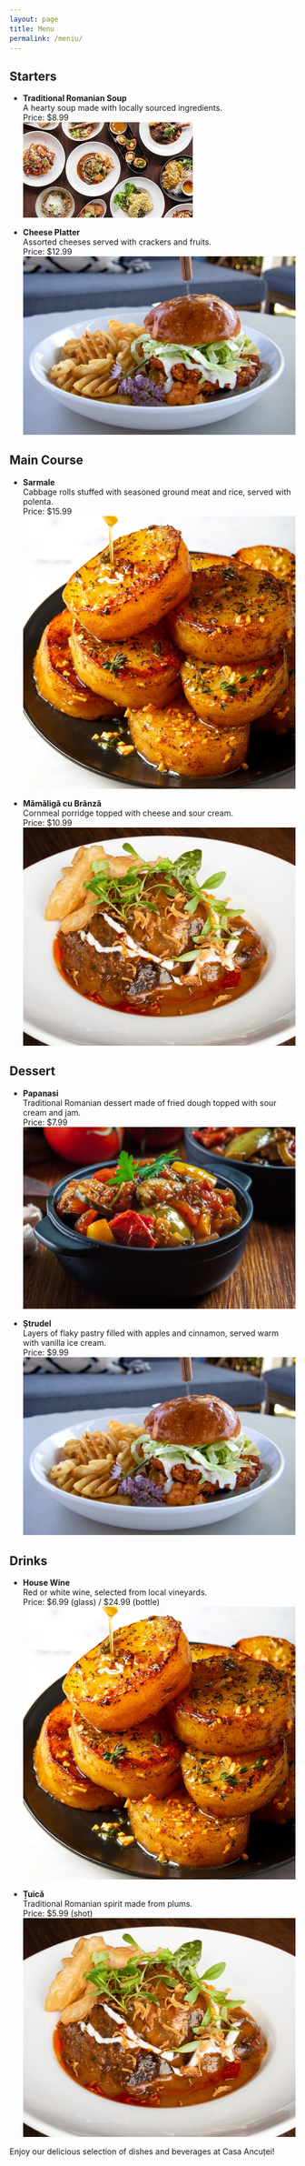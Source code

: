 ```yaml
---
layout: page
title: Menu
permalink: /meniu/
---
```


## Starters

- **Traditional Romanian Soup**  
  A hearty soup made with locally sourced ingredients.  
  Price: $8.99  
  ![Traditional Romanian Soup](/assets/images/dish1.jpeg)

- **Cheese Platter**  
  Assorted cheeses served with crackers and fruits.  
  Price: $12.99  
  ![Cheese Platter](/assets/images/dish2.jpg)

## Main Course

- **Sarmale**  
  Cabbage rolls stuffed with seasoned ground meat and rice, served with polenta.  
  Price: $15.99  
  ![Sarmale](/assets/images/dish3.jpg)

- **Mămăligă cu Brânză**  
  Cornmeal porridge topped with cheese and sour cream.  
  Price: $10.99  
  ![Mămăligă cu Brânză](/assets/images/dish4.jpg)

## Dessert

- **Papanasi**  
  Traditional Romanian dessert made of fried dough topped with sour cream and jam.  
  Price: $7.99  
  ![Papanasi](/assets/images/dish5.jpg)

- **Ștrudel**  
  Layers of flaky pastry filled with apples and cinnamon, served warm with vanilla ice cream.  
  Price: $9.99  
  ![Ștrudel](/assets/images/dish2.jpg)

## Drinks

- **House Wine**  
  Red or white wine, selected from local vineyards.  
  Price: $6.99 (glass) / $24.99 (bottle)  
  ![House Wine](/assets/images/dish3.jpg)

- **Țuică**  
  Traditional Romanian spirit made from plums.  
  Price: $5.99 (shot)  
  ![Țuică](/assets/images/dish4.jpg)

Enjoy our delicious selection of dishes and beverages at Casa Ancuței!
